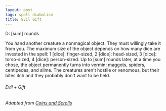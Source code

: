```yaml
---
layout: post
tags: spell diabolism
title: Evil Gift
---
```


D: [sum] rounds

You hand another creature a nonmagical object. They must willingly take it from you. The maximum size of the object depends on how many dice are invested in the spell: 1 [dice]: finger-sized, 2 [dice]: head-sized, 3 [dice]: torso-sized, 4 [dice]: person-sized. Up to [sum] rounds later, at a time you chose, the object permanently turns into vermin: maggots, spiders, centipedes, and slime. The creatures aren't hostile or venomous, but their bites itch and they probably don't want to be held.

###### Evil + Gift
###### Adapted from [Coins and Scrolls](https://coinsandscrolls.blogspot.com/2018/08/osr-class-witch-coven.html)

